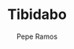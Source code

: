 ---
layout: ../../layouts/ImgLayout.astro
title: "Tibidabo"
pubDate: 2022-07-01
description: "Canon EOS RP RF24-105mm F4-7.1 IS STM"
author: "Pepe Ramos"
name: "/bcn/img12.webp"
nextImg: "/bcn/img13.webp"
alt: "Plaça de Jacint Verdaguer "
galeria: "barcelona"
prev: "img11"
next: "img13"
---